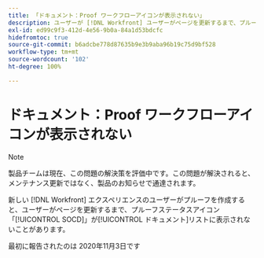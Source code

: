 ```yaml
---
title: 「ドキュメント：Proof ワークフローアイコンが表示されない」
description: ユーザーが [!DNL Workfront] ユーザーがページを更新するまで、プルーフステータスアイコン「SOCD」がドキュメントリストに表示されないことがあります。
exl-id: ed99c9f3-412d-4e56-9b0a-84a1d53bdcfc
hidefromtoc: true
source-git-commit: b6adcbe778d87635b9e3b9aba96b19c75d9bf528
workflow-type: tm+mt
source-wordcount: '102'
ht-degree: 100%

---
```


# ドキュメント：Proof ワークフローアイコンが表示されない

<!--Converted to story-->

>[!NOTE]
>
>製品チームは現在、この問題の解決策を評価中です。この問題が解決されると、メンテナンス更新ではなく、製品のお知らせで通達されます。

新しい [!DNL Workfront] エクスペリエンスのユーザーがプルーフを作成すると、ユーザーがページを更新するまで、プルーフステータスアイコン「[!UICONTROL SOCD]」が[!UICONTROL ドキュメント]リストに表示されないことがあります。

最初に報告されたのは 2020年11月3日です
